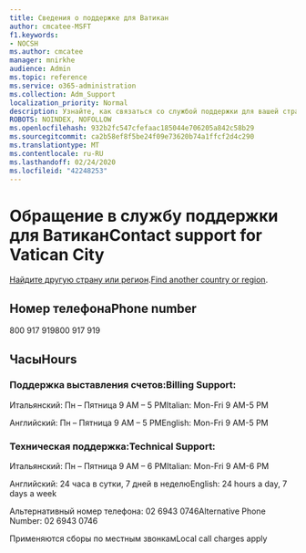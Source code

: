 ```yaml
---
title: Сведения о поддержке для Ватикан
author: cmcatee-MSFT
f1.keywords:
- NOCSH
ms.author: cmcatee
manager: mnirkhe
audience: Admin
ms.topic: reference
ms.service: o365-administration
ms.collection: Adm_Support
localization_priority: Normal
description: Узнайте, как связаться со службой поддержки для вашей страны или региона.
ROBOTS: NOINDEX, NOFOLLOW
ms.openlocfilehash: 932b2fc547cfefaac185044e706205a842c58b29
ms.sourcegitcommit: ca2b58ef8f5be24f09e73620b74a1ffcf2d4c290
ms.translationtype: MT
ms.contentlocale: ru-RU
ms.lasthandoff: 02/24/2020
ms.locfileid: "42248253"
---
```

# <a name="contact-support-for-vatican-city"></a><span data-ttu-id="4a3ae-103">Обращение в службу поддержки для Ватикан</span><span class="sxs-lookup"><span data-stu-id="4a3ae-103">Contact support for Vatican City</span></span>

<span data-ttu-id="4a3ae-104">[Найдите другую страну или регион](../contact-support-for-business-products.md).</span><span class="sxs-lookup"><span data-stu-id="4a3ae-104">[Find another country or region](../contact-support-for-business-products.md).</span></span>

## <a name="phone-number"></a><span data-ttu-id="4a3ae-105">Номер телефона</span><span class="sxs-lookup"><span data-stu-id="4a3ae-105">Phone number</span></span>
<span data-ttu-id="4a3ae-106">800 917 919</span><span class="sxs-lookup"><span data-stu-id="4a3ae-106">800 917 919</span></span>

## <a name="hours"></a><span data-ttu-id="4a3ae-107">Часы</span><span class="sxs-lookup"><span data-stu-id="4a3ae-107">Hours</span></span>
### <a name="billing-support"></a><span data-ttu-id="4a3ae-108">Поддержка выставления счетов:</span><span class="sxs-lookup"><span data-stu-id="4a3ae-108">Billing Support:</span></span>

<span data-ttu-id="4a3ae-109">Итальянский: Пн – Пятница 9 AM – 5 PM</span><span class="sxs-lookup"><span data-stu-id="4a3ae-109">Italian: Mon-Fri 9 AM-5 PM</span></span>

<span data-ttu-id="4a3ae-110">Английский: Пн – Пятница 9 AM – 5 PM</span><span class="sxs-lookup"><span data-stu-id="4a3ae-110">English: Mon-Fri 9 AM-5 PM</span></span>

### <a name="technical-support"></a><span data-ttu-id="4a3ae-111">Техническая поддержка:</span><span class="sxs-lookup"><span data-stu-id="4a3ae-111">Technical Support:</span></span>

<span data-ttu-id="4a3ae-112">Итальянский: Пн – Пятница 9 AM – 6 PM</span><span class="sxs-lookup"><span data-stu-id="4a3ae-112">Italian: Mon-Fri 9 AM-6 PM</span></span>

<span data-ttu-id="4a3ae-113">Английский: 24 часа в сутки, 7 дней в неделю</span><span class="sxs-lookup"><span data-stu-id="4a3ae-113">English: 24 hours a day, 7 days a week</span></span>

<span data-ttu-id="4a3ae-114">Альтернативный номер телефона: 02 6943 0746</span><span class="sxs-lookup"><span data-stu-id="4a3ae-114">Alternative Phone Number: 02 6943 0746</span></span>

<span data-ttu-id="4a3ae-115">Применяются сборы по местным звонкам</span><span class="sxs-lookup"><span data-stu-id="4a3ae-115">Local call charges apply</span></span>